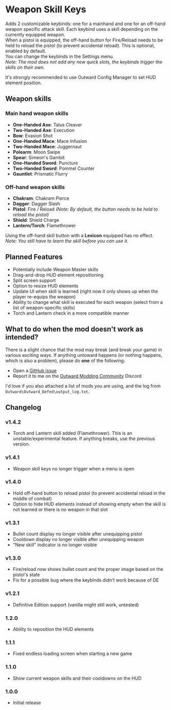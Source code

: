 # Weapon Skill Keys

Adds 2 customizable keybinds: one for a mainhand and one for an off-hand weapon specific attack skill. 
Each keybind uses a skill depending on the currently equipped weapon.  
When a pistol is equipped, the off-hand button for Fire/Reload needs to be held to reload the pistol (to prevent accidental reload). This is optional, enabled by default.  
You can change the keybinds in the Settings menu.  
*Note: The mod does not add any new quick slots, the keybinds trigger the skills on their own.*

It's strongly recommended to use Outward Config Manager to set HUD element position.

## Weapon skills
### Main hand weapon skills
- **One-Handed Axe**: Talus Cleaver
- **Two-Handed Axe**: Execution
- **Bow**: Evasion Shot
- **One-Handed Mace**: Mace Infusion
- **Two-Handed Mace**: Juggernaut
- **Polearm**: Moon Swipe
- **Spear**: Simeon's Gambit
- **One-Handed Sword**: Puncture
- **Two-Handed Sword**: Pommel Counter
- **Gauntlet**: Prismatic Flurry 

### Off-hand weapon skills
- **Chakram**: Chakram Pierce
- **Dagger**: Dagger Slash
- **Pistol**: Fire / Reload *(Note: By default, the button needs to be held to reload the pistol)*
- **Shield**: Shield Charge
- **Lantern/Torch**: Flamethrower

Using the off-hand skill button with a **Lexicon** equipped has no effect.  
*Note: You still have to learn the skill before you can use it.*

## Planned Features
- Potentially include Weapon Master skills
- Drag-and-drop HUD element repositioning
- Split screen support
- Option to resize HUD elements
- Update UI when skill is learned (right now it only shows up when the player re-equips the weapon)
- Ability to change what skill is executed for each weapon (select from a list of weapon-specific skills)
- Torch and Lantern check in a more compatible manner

## What to do when the mod doesn't work as intended?
There is a slight chance that the mod may break (and break your game) in various exciting ways.
If anything untoward happens (or nothing happens, which is also a problem), please do **one** of the following:
- Open a [GitHub issue](https://github.com/Faeryn/OutwardWeaponSkillKeys/issues/new)
- Report it to me on the [Outward Modding Community](https://discord.gg/zKyfGmy7TR) Discord

I'd love if you also attached a list of mods you are using, and the log from `Outward\Outward_Defed\output_log.txt`.

## Changelog

### v1.4.2
- Torch and Lantern skill added (Flamethrower). This is an unstable/experimental feature. If anything breaks, use the previous version.

### v1.4.1
- Weapon skill keys no longer trigger when a menu is open

### v1.4.0
- Hold off-hand button to reload pistol (to prevent accidental reload in the middle of combat)
- Option to hide HUD elements instead of showing empty when the skill is not learned or there is no weapon in that slot

### v1.3.1
- Bullet count display no longer visible after unequipping pistol
- Cooldown display no longer visible after unequipping weapon
- "New skill" indicator is no longer visible

### v1.3.0
- Fire/reload now shows bullet count and the proper image based on the pistol's state
- Fix for a possible bug where the keybinds didn't work because of DE

### v1.2.1
- Definitive Edition support (vanilla might still work, untested)

### 1.2.0
- Ability to reposition the HUD elements

### 1.1.1
- Fixed endless loading screen when starting a new game

### 1.1.0
- Show current weapon skills and their cooldowns on the HUD

### 1.0.0
- Initial release